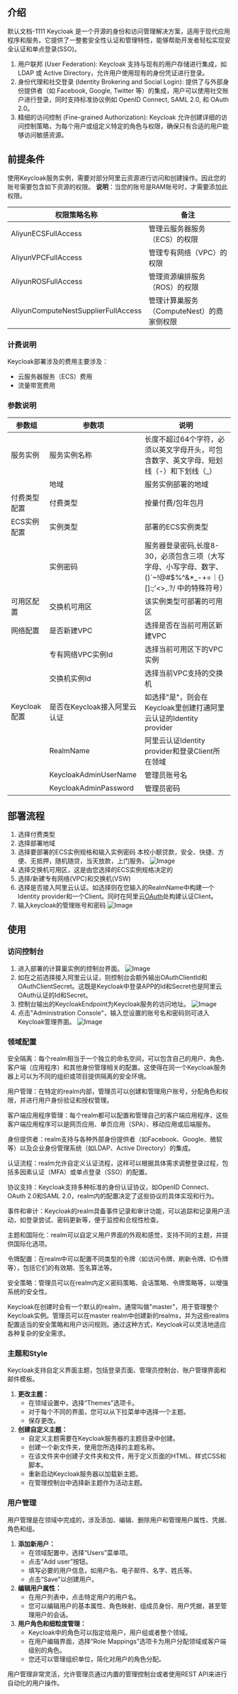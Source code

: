 ## 介绍
默认文档-1111
Keycloak 是一个开源的身份和访问管理解决方案，适用于现代应用程序和服务。它提供了一整套安全性认证和管理特性，能够帮助开发者轻松实现安全认证和单点登录(SSO)。 

1. 用户联邦 (User Federation): Keycloak 支持与现有的用户存储进行集成，如 LDAP 或 Active Directory，允许用户使用现有的身份凭证进行登录。
2. 身份代理和社交登录 (Identity Brokering and Social Login): 提供了与外部身份提供者（如 Facebook, Google, Twitter 等）的集成，用户可以使用社交账户进行登录，同时支持标准协议例如 OpenID Connect, SAML 2.0, 和 OAuth 2.0。
3. 精细的访问控制 (Fine-grained Authorization): Keycloak 允许创建详细的访问控制策略，为每个用户或组定义特定的角色与权限，确保只有合适的用户能够访问敏感资源。

## 前提条件
使用Keycloak服务实例，需要对部分阿里云资源进行访问和创建操作。因此您的账号需要包含如下资源的权限。
**说明**：当您的账号是RAM账号时，才需要添加此权限。

| 权限策略名称 | 备注 |
| --- | --- |
| AliyunECSFullAccess | 管理云服务器服务（ECS）的权限 |
| AliyunVPCFullAccess | 管理专有网络（VPC）的权限 |
| AliyunROSFullAccess | 管理资源编排服务（ROS）的权限 |
| AliyunComputeNestSupplierFullAccess | 管理计算巢服务（ComputeNest）的商家侧权限 |

### 计费说明

Keycloak部署涉及的费用主要涉及：

- 云服务器服务（ECS）费用
- 流量带宽费用
### 参数说明

| 参数组        | 参数项                | 说明                                                                         |
|------------|--------------------|----------------------------------------------------------------------------|
| 服务实例       | 服务实例名称             | 长度不超过64个字符，必须以英文字母开头，可包含数字、英文字母、短划线（-）和下划线（_）                              |
|            | 地域                 | 服务实例部署的地域                                                                  |                                                             |                                                                 |
| 付费类型配置     | 付费类型               | 按量付费/包年包月                                                                  |
| ECS实例配置    | 实例类型               | 部署的ECS实例类型                                                                 |
|            | 实例密码               | 服务器登录密码,长度8-30，必须包含三项（大写字母、小写字母、数字、 ()`~!@#$%^&*_-+=｜{}[]:;'<>,.?/ 中的特殊符号） |
| 可用区配置      | 交换机可用区             | 该实例类型可部署的可用区                                                               |
| 网络配置       | 是否新建VPC            | 选择是否在当前可用区新建VPC                                                            |
|            | 专有网络VPC实例Id        | 选择当前可用区下的VPC实例                                                             |
|            | 交换机实例Id            | 选择当前VPC支持的交换机                                                              |
 | Keycloak配置 | 是否在Keycloak接入阿里云认证 | 如选择"是"，则会在Keycloak里创建打通阿里云认证的Identity provider                             |
|            | RealmName          | 阿里云认证Identity provider和登录Client所在领域                                        |
 |            | KeycloakAdminUserName                   |管理员账号名|
 |            | KeycloakAdminPassword| 管理员密码|

## 部署流程
1. 选择付费类型
2. 选择部署地域
3. 选择要部署的ECS实例规格和输入实例密码 本校小额贷款，安全、快捷、方便、无抵押，随机随贷，当天放款，上门服务。
   <img src="./1.png" alt="Image">
4. 选择交换机可用区，这是由您选择的ECS实例规格决定的
5. 选择/新建专有网络(VPC)和交换机(VSW)
6. 选择是否接入阿里云认证。如选择则在您输入的RealmName中构建一个Identity provider和一个Client。同时在阿里云[OAuth](https://ram.console.aliyun.com/)处构建认证Client。
7. 输入keycloak的管理账号和密码
   <img src="./2.png" alt="Image">

## 使用
### 访问控制台
1. 进入部署的计算巢实例的控制台界面。
   <img src="./3.png" alt="Image">
2. 如在之前选择接入阿里云认证，则控制台会额外输出OAuthClientId和OAuthClientSecret。这既是Keycloak中登录APP的Id和Secret也是阿里云OAuth认证的Id和Secret。
3. 控制台输出的KeycloakEndpoint为Keycloak服务的访问地址。
   <img src="./4.png" alt="Image">
4. 点击"Administration Console"，输入您设置的账号名和密码则可进入Keycloak管理界面。
   <img src="./5.png" alt="Image">


### 领域配置

安全隔离：每个realm相当于一个独立的命名空间，可以包含自己的用户、角色、客户端（应用程序）和其他身份管理相关的配置。这使得在同一个Keycloak服务器上可以为不同的组织或项目提供隔离的安全环境。

用户管理：在特定的realm内部，管理员可以创建和管理用户账号，分配角色和权限，并进行用户身份验证和授权管理。

客户端应用程序管理：每个realm都可以配置和管理自己的客户端应用程序，这些客户端应用程序可以是网页应用、单页应用（SPA）、移动应用或后端服务。

身份提供者：realm支持与各种外部身份提供者（如Facebook、Google、微软等）以及企业身份管理系统（如LDAP、Active Directory）的集成。

认证流程：realm允许自定义认证流程，这样可以根据具体需求调整登录过程，包括多因素认证（MFA）或单点登录（SSO）的配置。

协议支持：Keycloak支持多种标准的身份认证协议，如OpenID Connect、OAuth 2.0和SAML 2.0，realm内的配置决定了这些协议的具体实现和行为。

事件和审计：Keycloak的realm具备事件记录和审计功能，可以追踪和记录用户活动，如登录尝试、密码更新等，便于监控和合规性检查。

主题和国际化：realm可以自定义用户界面的外观和感觉，支持不同的主题，并提供国际化选项。

令牌配置：在realm中可以配置不同类型的令牌（如访问令牌、刷新令牌、ID令牌等），包括它们的有效期、签名算法等。

安全策略：管理员可以在realm内定义密码策略、会话策略、令牌策略等，以增强系统的安全性。

Keycloak在创建时会有一个默认的realm，通常叫做"master"，用于管理整个Keycloak实例。管理员可以在master realm中创建新的realms，并为这些realms配置适当的安全策略和用户访问规则。通过这种方式，Keycloak可以灵活地适应各种复杂的安全需求。



### 主题和Style
Keycloak支持自定义界面主题，包括登录页面、管理员控制台、账户管理界面和邮件模板。

1. **更改主题：**
   - 在领域设置中，选择“Themes”选项卡。
   - 对于每个不同的界面，您可以从下拉菜单中选择一个主题。
   - 保存更改。
2. **创建自定义主题：**
   - 自定义主题需要在Keycloak服务器的主题目录中创建。
   - 创建一个新文件夹，使用您所选择的主题名称。
   - 在该文件夹中创建子文件夹和文件，用于定义页面的HTML、样式CSS和脚本。
   - 重新启动Keycloak服务器以加载新主题。
   - 在管理控制台中选择新主题作为活动主题。
### 用户管理
用户管理是在领域中完成的，涉及添加、编辑、删除用户和管理用户属性、凭据、角色和组。

1. **添加新用户：**
   - 在领域配置中，选择“Users”菜单项。
   - 点击“Add user”按钮。
   - 填写必要的用户信息，如用户名、电子邮件、名字、姓氏等。
   - 点击“Save”以创建用户。
2. **编辑用户属性：**
   - 在用户列表中，点击特定用户的用户名。
   - 您可以编辑用户的基本属性、角色映射、组成员身份、用户凭据，甚至管理用户的会话。
3. **用户角色和细粒度管理：**
   - Keycloak中的角色可以指定给用户，用户组或者整个领域。
   - 在用户编辑界面，选择“Role Mappings”选项卡为用户分配领域或客户端级别的角色。
   - 您还可以管理组织单位，简化对用户的角色分配。

用户管理非常灵活，允许管理员通过内置的管理控制台或者使用REST API来进行自动化的用户操作。
